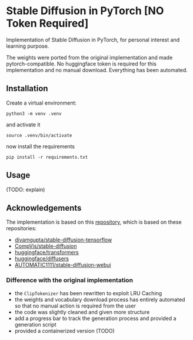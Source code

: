 # Stable Diffusion in PyTorch [NO Token Required]

Implementation of Stable Diffusion in PyTorch, for personal interest and learning purpose.

The weights were ported from the original implementation and made pytorch-compatible. No huggingface token is required for this
implementation and no manual download. Everything has been automated.

## Installation
Create a virtual environment:

```shell
python3 -m venv .venv
```

and activate it

```shell
source .venv/bin/activate
```

now install the requirements

```shell
pip install -r requirements.txt
```


## Usage
(TODO: explain)

## Acknowledgements

The implementation is based on this [repository](https://github.com/kjsman/stable-diffusion-pytorch), which is based on these repositories:
- [divamgupta/stable-diffusion-tensorflow](https://github.com/divamgupta/stable-diffusion-tensorflow)
- [CompVis/stable-diffusion](https://github.com/CompVis/stable-diffusion)
- [huggingface/transformers](https://github.com/huggingface/transformers)
- [huggingface/diffusers](https://github.com/huggingface/diffusers)
- [AUTOMATIC1111/stable-diffusion-webui](https://github.com/AUTOMATIC1111/stable-diffusion-webui)

### Difference with the original implementation
- the `ClipTokenizer` has been rewritten to exploit LRU Caching
- the weights and vocabulary download process has entirely automated so that no manual action is required from the user
- the code was slightly cleaned and given more structure
- add a progress bar to track the generation process and provided a generation script
- provided a containerized version (TODO)
